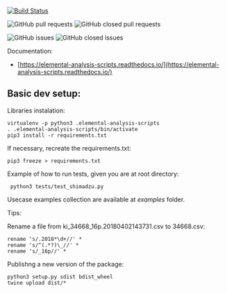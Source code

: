 [![Build Status](https://travis-ci.org/thiagogomesverissimo/elemental-analysis-scripts.svg?branch=master)](https://travis-ci.org/thiagogomesverissimo/elemental-analysis-scripts)

![GitHub pull requests](https://img.shields.io/github/issues-pr-raw/thiagogomesverissimo/elemental-analysis-scripts.svg) 
![GitHub closed pull requests](https://img.shields.io/github/issues-pr-closed-raw/thiagogomesverissimo/elemental-analysis-scripts.svg)

![GitHub issues](https://img.shields.io/github/issues/thiagogomesverissimo/elemental-analysis-scripts.svg) 
![GitHub closed issues](https://img.shields.io/github/issues-closed/thiagogomesverissimo/elemental-analysis-scripts.svg)

Documentation:

  - [https://elemental-analysis-scripts.readthedocs.io/](https://elemental-analysis-scripts.readthedocs.io/)

## Basic dev setup:

Libraries instalation:

    virtualenv -p python3 .elemental-analysis-scripts 
    . .elemental-analysis-scripts/bin/activate
    pip3 install -r requirements.txt

If necessary, recreate the requirements.txt:

    pip3 freeze > requirements.txt

Example of how to run tests, given you are at root directory:

     python3 tests/test_shimadzu.py

Usecase examples collection are available at *examples* folder.

Tips:

Rename a file from ki_34668_16p.20180402143731.csv to 34668.csv:

    rename 's/.2018*\d+//' *
    rename 's/^(.*?)\_//' *
    rename 's/_16p//' *

Publishng a new version of the package:

    python3 setup.py sdist bdist_wheel
    twine upload dist/*
